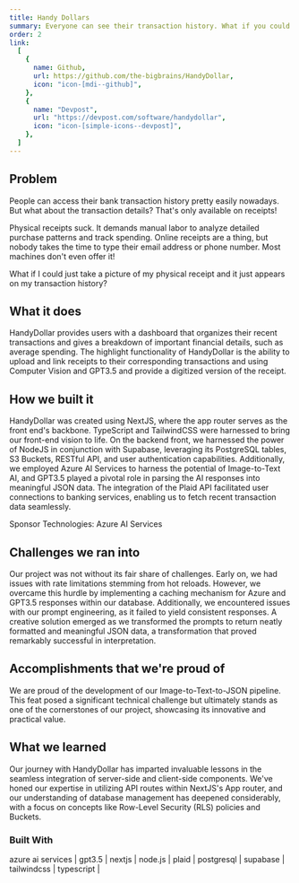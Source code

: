 ```yaml
---
title: Handy Dollars
summary: Everyone can see their transaction history. What if you could also see transaction details?
order: 2
link:
  [
    {
      name: Github,
      url: https://github.com/the-bigbrains/HandyDollar,
      icon: "icon-[mdi--github]",
    },
    {
      name: "Devpost",
      url: "https://devpost.com/software/handydollar",
      icon: "icon-[simple-icons--devpost]",
    },
  ]
---
```


## Problem

People can access their bank transaction history pretty easily nowadays. But what about the transaction details? That's only available on receipts! 

Physical receipts suck. It demands manual labor to analyze detailed purchase patterns and track spending. Online receipts are a thing, but nobody takes the time to type their email address or phone number. Most machines don't even offer it!

What if I could just take a picture of my physical receipt and it just appears on my transaction history?

## What it does

HandyDollar provides users with a dashboard that organizes their recent transactions and gives a breakdown of important financial details, such as average spending. The highlight functionality of HandyDollar is the ability to upload and link receipts to their corresponding transactions and using Computer Vision and GPT3.5 and provide a digitized version of the receipt.

## How we built it

HandyDollar was created using NextJS, where the app router serves as the front end's backbone. TypeScript and TailwindCSS were harnessed to bring our front-end vision to life. On the backend front, we harnessed the power of NodeJS in conjunction with Supabase, leveraging its PostgreSQL tables, S3 Buckets, RESTful API, and user authentication capabilities. Additionally, we employed Azure AI Services to harness the potential of Image-to-Text AI, and GPT3.5 played a pivotal role in parsing the AI responses into meaningful JSON data. The integration of the Plaid API facilitated user connections to banking services, enabling us to fetch recent transaction data seamlessly.

Sponsor Technologies: Azure AI Services
## Challenges we ran into

Our project was not without its fair share of challenges. Early on, we had issues with rate limitations stemming from hot reloads. However, we overcame this hurdle by implementing a caching mechanism for Azure and GPT3.5 responses within our database. Additionally, we encountered issues with our prompt engineering, as it failed to yield consistent responses. A creative solution emerged as we transformed the prompts to return neatly formatted and meaningful JSON data, a transformation that proved remarkably successful in interpretation.

## Accomplishments that we're proud of

We are proud of the development of our Image-to-Text-to-JSON pipeline. This feat posed a significant technical challenge but ultimately stands as one of the cornerstones of our project, showcasing its innovative and practical value.

## What we learned

Our journey with HandyDollar has imparted invaluable lessons in the seamless integration of server-side and client-side components. We've honed our expertise in utilizing API routes within NextJS's App router, and our understanding of database management has deepened considerably, with a focus on concepts like Row-Level Security (RLS) policies and Buckets.

### Built With

azure ai services | gpt3.5 | nextjs | node.js | plaid | postgresql | supabase | tailwindcss | typescript |
